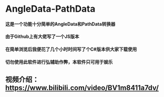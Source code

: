 # AngleData-PathData
#### 这是一个功能十分简单的AngleData和PathData转换器
#### 由于Github上有大佬写了一个JS版本
#### 在简单浏览后我便花了几个小时时间写了个C#版本供大家下载使用
#### 切勿使用此软件进行弘辅助作弊，本软件只可用于娱乐
## 视频介绍：https://www.bilibili.com/video/BV1m8411a7dv/
